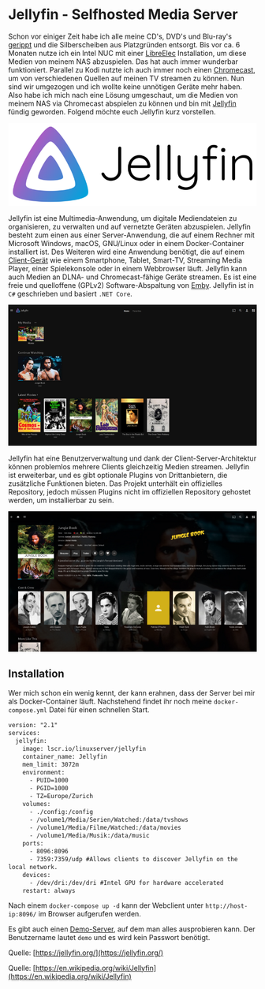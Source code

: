 # Jellyfin - Selfhosted Media Server

Schon vor einiger Zeit habe ich alle meine CD's, DVD's und Blu-ray's [gerippt](https://de.wikipedia.org/wiki/Rippen) und die Silberscheiben aus Platzgründen entsorgt. Bis vor ca. 6 Monaten nutze ich ein Intel NUC mit einer [LibreElec](https://libreelec.tv/) Installation, um diese Medien von meinem NAS abzuspielen. Das hat auch immer wunderbar funktioniert. Parallel zu Kodi nutzte ich auch immer noch einen [Chromecast](https://de.wikipedia.org/wiki/Chromecast), um von verschiedenen Quellen auf meinen TV streamen zu können. Nun sind wir umgezogen und ich wollte keine unnötigen Geräte mehr haben. Also habe ich mich nach eine Lösung umgeschaut, um die Medien von meinem NAS via Chromecast abspielen zu können und bin mit [Jellyfin](https://jellyfin.org/) fündig geworden. Folgend möchte euch Jellyfin kurz vorstellen.

![](./Jelly-banner.png)

Jellyfin ist eine Multimedia-Anwendung, um digitale Mediendateien zu organisieren, zu verwalten und auf vernetzte Geräten abzuspielen. Jellyfin besteht zum einen aus einer Server-Anwendung, die auf einem Rechner mit Microsoft Windows, macOS, GNU/Linux oder in einem Docker-Container installiert ist. Des Weiteren wird eine Anwendung benötigt, die auf einem [Client-Gerät](https://jellyfin.org/clients/) wie einem Smartphone, Tablet, Smart-TV, Streaming Media Player, einer Spielekonsole oder in einem Webbrowser läuft. Jellyfin kann auch Medien an DLNA- und Chromecast-fähige Geräte streamen. Es ist eine freie und quelloffene (GPLv2) Software-Abspaltung von [Emby](https://en.wikipedia.org/wiki/Emby). Jellyfin ist in `C#` geschrieben und basiert `.NET Core`.

![](./home_full.png)

Jellyfin hat eine Benutzerverwaltung und dank der Client-Server-Architektur können problemlos mehrere Clients gleichzeitig Medien streamen. Jellyfin ist erweiterbar, und es gibt optionale Plugins von Drittanbietern, die zusätzliche Funktionen bieten. Das Projekt unterhält ein offizielles Repository, jedoch müssen Plugins nicht im offiziellen Repository gehostet werden, um installierbar zu sein.

![](./movie_full.png)

## Installation
Wer mich schon ein wenig kennt, der kann erahnen, dass der Server bei mir als Docker-Container läuft. Nachstehend findet ihr noch meine `docker-compose.yml` Datei für einen schnellen Start.

```
version: "2.1"
services:
  jellyfin:
    image: lscr.io/linuxserver/jellyfin
    container_name: Jellyfin
    mem_limit: 3072m
    environment:
      - PUID=1000
      - PGID=1000
      - TZ=Europe/Zurich
    volumes:
      - ./config:/config
      - /volume1/Media/Serien/Watched:/data/tvshows
      - /volume1/Media/Filme/Watched:/data/movies
      - /volume1/Media/Musik:/data/music
    ports:
      - 8096:8096
      - 7359:7359/udp #Allows clients to discover Jellyfin on the local network.
    devices:
      - /dev/dri:/dev/dri #Intel GPU for hardware accelerated
    restart: always
```

Nach einem `docker-compose up -d` kann der Webclient unter `http://host-ip:8096/` im Browser aufgerufen werden.

Es gibt auch einen [Demo-Server](https://demo.jellyfin.org/stable), auf dem man alles ausprobieren kann. Der Benutzername lautet `demo` und es wird kein Passwort benötigt.


Quelle: [https://jellyfin.org/](https://jellyfin.org/)

Quelle: [https://en.wikipedia.org/wiki/Jellyfin](https://en.wikipedia.org/wiki/Jellyfin)

